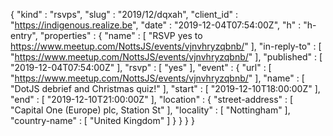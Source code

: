 {
  "kind" : "rsvps",
  "slug" : "2019/12/dqxah",
  "client_id" : "https://indigenous.realize.be",
  "date" : "2019-12-04T07:54:00Z",
  "h" : "h-entry",
  "properties" : {
    "name" : [ "RSVP yes to https://www.meetup.com/NottsJS/events/vjnvhryzqbnb/" ],
    "in-reply-to" : [ "https://www.meetup.com/NottsJS/events/vjnvhryzqbnb/" ],
    "published" : [ "2019-12-04T07:54:00Z" ],
    "rsvp" : [ "yes" ],
    "event" : {
      "url" : [ "https://www.meetup.com/NottsJS/events/vjnvhryzqbnb/" ],
      "name" : [ "DotJS debrief and Christmas quiz!" ],
      "start" : [ "2019-12-10T18:00:00Z" ],
      "end" : [ "2019-12-10T21:00:00Z" ],
      "location" : {
        "street-address" : [ "Capital One (Europe) plc, Station St" ],
        "locality" : [ "Nottingham" ],
        "country-name" : [ "United Kingdom" ]
      }
    }
  }
}
